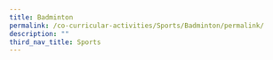 ```yaml
---
title: Badminton
permalink: /co-curricular-activities/Sports/Badminton/permalink/
description: ""
third_nav_title: Sports
---
```

